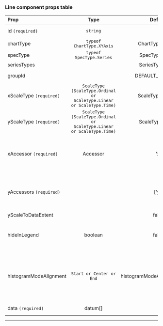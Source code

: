 ### Line component props table

| Prop | Type | Default | Note |
|:------|:------:|:---------:|:------|
| id `(required)`|`string` ||The id of the spec |
| chartType | `typeof ChartType.XYAxis` | ChartType.XYAxis  |  |
| specType  | `typeof SpecType.Series` | SpecType.Series  |  |    
| seriesTypes  | | SeriesTypes.Line |  |
| groupId  || DEFAULT_GROUP_ID |The ID of the line |
| xScaleType `(required)`| `ScaleType (ScaleType.Ordinal or ScaleType.Linear or ScaleType.Time)`|ScaleType.Ordinal | The x axis scale type |
| yScaleType `(required)`| `ScaleType (ScaleType.Ordinal or ScaleType.Linear or ScaleType.Time)`| ScaleType.Linear | The y axis scale type |
| xAccessor `(required)` | Accessor | 'x' | the field name of the x value on the Datum object|
| yAccessors `(required)`||['y'] | An array of field names one per y metric value |
| yScaleToDataExtent || false ||
| hideInLegend | boolean | false | If the series should appear in the legend|
| histogramModeAlignment | `Start or Center or End` | histogramModeAlignment.Center | Determines how points in the series will align to bands in histogram mode |
| data `(required)` | datum[] |  | An array of data |

***
